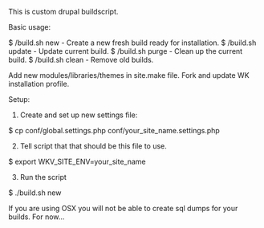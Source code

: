 This is custom drupal buildscript.

Basic usage:

$ /build.sh new - Create a new fresh build ready for installation.
$ /build.sh update - Update current build.
$ /build.sh purge - Clean up the current build.
$ /build.sh clean - Remove old builds.

Add new modules/libraries/themes in site.make file.
Fork and update WK installation profile.


Setup:

1. Create and set up new settings file:

$ cp conf/global.settings.php conf/your_site_name.settings.php

2. Tell script that that should be this file to use.

$ export WKV_SITE_ENV=your_site_name

3. Run the script

$ ./build.sh new


If you are using OSX you will not be able to create sql dumps for your builds. For now...
